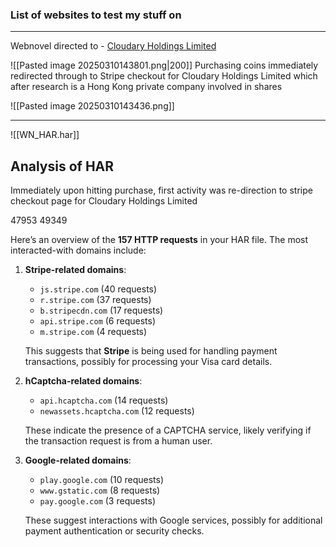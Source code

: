 ### List of websites to test my stuff on

---

Webnovel directed to - 
[Cloudary Holdings Limited](https://checkout.stripe.com/c/pay/cs_live_a1TQSQf7AvN7hiobgasm5U93WIT5ZHW6sKJJXTL59UEdKXCZy95awLDWfg#fidkdWxOYHwnPyd1blppbHNgWlJuPDFMMzBfV2Bgb2xVYWpDY1B3S0x8UzU1dn9ANn8zc1UnKSdobGF2Jz9%2BJ2hwbGEnPydLRCcpJ3ZsYSc%2FJ0tEJyknYnBsYSc%2FJ0tEJ3gpJ2dgcWR2Jz9eWCknaWR8anBxUXx1YCc%2FJ3Zsa2JpYFpscWBoJyknd2BjYHd3YHdKd2xibGsnPydtcXF1dj8qKnVkfCtyYGdranNgaStmamgneCUl)

![[Pasted image 20250310143801.png|200]] Purchasing coins immediately redirected through to Stripe checkout for Cloudary Holdings Limited which after research is a Hong Kong private company involved in shares 

![[Pasted image 20250310143436.png]]

---

![[WN_HAR.har]]

## Analysis of HAR

Immediately upon hitting purchase, first activity was re-direction to stripe checkout page for Cloudary Holdings Limited

47953
49349



Here’s an overview of the **157 HTTP requests** in your HAR file. The most interacted-with domains include:

1. **Stripe-related domains**:
    
    - `js.stripe.com` (40 requests)
    - `r.stripe.com` (37 requests)
    - `b.stripecdn.com` (17 requests)
    - `api.stripe.com` (6 requests)
    - `m.stripe.com` (4 requests)
    
    This suggests that **Stripe** is being used for handling payment transactions, possibly for processing your Visa card details.
    
2. **hCaptcha-related domains**:
    
    - `api.hcaptcha.com` (14 requests)
    - `newassets.hcaptcha.com` (12 requests)
    
    These indicate the presence of a CAPTCHA service, likely verifying if the transaction request is from a human user.
    
3. **Google-related domains**:
    
    - `play.google.com` (10 requests)
    - `www.gstatic.com` (8 requests)
    - `pay.google.com` (3 requests)
    
    These suggest interactions with Google services, possibly for additional payment authentication or security checks.